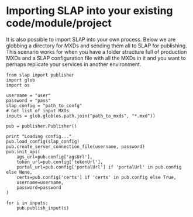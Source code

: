 # Importing SLAP into your existing code/module/project

It is also possible to import SLAP into your own process. Below we are 
globbing a directory for MXDs and sending them all to SLAP for 
publishing. This scenario works for when you have a folder structure full 
of production MXDs and a SLAP configuration file with all the MXDs in it 
and you want to perhaps replicate your services in another environment.

```
from slap import publisher
import glob
import os

username = "user"
password = "pass"
slap_config = "path_to_confg"
# Get list of input MXDs
inputs = glob.glob(os.path.join("path_to_mxds", "*.mxd"))

pub = publisher.Publisher()

print "Loading config..."
pub.load_config(slap_config)
pub.create_server_connection_file(username, password)
pub.init_api(
    ags_url=pub.config['agsUrl'],
    token_url=pub.config['tokenUrl'],
    portal_url=pub.config['portalUrl'] if 'portalUrl' in pub.config else None,
    certs=pub.config['certs'] if 'certs' in pub.config else True,
    username=username,
    password=password
)

for i in inputs:
    pub.publish_input(i)
```